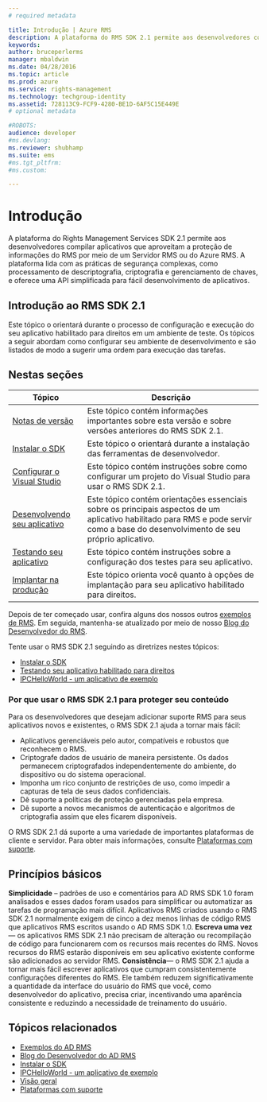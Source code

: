 ```yaml
---
# required metadata

title: Introdução | Azure RMS
description: A plataforma do RMS SDK 2.1 permite aos desenvolvedores compilar aplicativos que aproveitam a proteção de informações do RMS.
keywords:
author: bruceperlerms
manager: mbaldwin
ms.date: 04/28/2016
ms.topic: article
ms.prod: azure
ms.service: rights-management
ms.technology: techgroup-identity
ms.assetid: 728113C9-FCF9-4280-BE1D-6AF5C15E449E
# optional metadata

#ROBOTS:
audience: developer
#ms.devlang:
ms.reviewer: shubhamp
ms.suite: ems
#ms.tgt_pltfrm:
#ms.custom:

---
```

# Introdução

A plataforma do Rights Management Services SDK 2.1 permite aos desenvolvedores compilar aplicativos que aproveitam a proteção de informações do RMS por meio de um Servidor RMS ou do Azure RMS. A plataforma lida com as práticas de segurança complexas, como processamento de descriptografia, criptografia e gerenciamento de chaves, e oferece uma API simplificada para fácil desenvolvimento de aplicativos.

## Introdução ao RMS SDK 2.1

Este tópico o orientará durante o processo de configuração e execução do seu aplicativo habilitado para direitos em um ambiente de teste. Os tópicos a seguir abordam como configurar seu ambiente de desenvolvimento e são listados de modo a sugerir uma ordem para execução das tarefas.

## Nestas seções

| Tópico | Descrição |
|-------|-------------|
| [Notas de versão](release-notes-rtm.md) | Este tópico contém informações importantes sobre esta versão e sobre versões anteriores do RMS SDK 2.1.|
| [Instalar o SDK](install-the-rms-sdk.md) | Este tópico o orientará durante a instalação das ferramentas de desenvolvedor.|
| [Configurar o Visual Studio](how-to-configure-a-visual-studio-project-to-use-the-ad-rms-sdk-2-0.md) | Este tópico contém instruções sobre como configurar um projeto do Visual Studio para usar o RMS SDK 2.1.|
| [Desenvolvendo seu aplicativo](developing-your-application.md) | Este tópico contém orientações essenciais sobre os principais aspectos de um aplicativo habilitado para RMS e pode servir como a base do desenvolvimento de seu próprio aplicativo.|
| [Testando seu aplicativo](running-your-first-application.md) |Este tópico contém instruções sobre a configuração dos testes para seu aplicativo.|
| [Implantar na produção](deploying-your-application.md) |Este tópico orienta você quanto à opções de implantação para seu aplicativo habilitado para direitos.|

Depois de ter começado usar, confira alguns dos nossos outros [exemplos de RMS](samples.md). Em seguida, mantenha-se atualizado por meio de nosso [Blog do Desenvolvedor do RMS](http://blogs.msdn.com/b/rms/).


Tente usar o RMS SDK 2.1 seguindo as diretrizes nestes tópicos:

-   [Instalar o SDK](install-the-rms-sdk.md)
-   [Testando seu aplicativo habilitado para direitos](running-your-first-application.md)
-   [IPCHelloWorld - um aplicativo de exemplo](how-to-build-your-first-application.md)

### Por que usar o RMS SDK 2.1 para proteger seu conteúdo

Para os desenvolvedores que desejam adicionar suporte RMS para seus aplicativos novos e existentes, o RMS SDK 2.1 ajuda a tornar mais fácil:

-   Aplicativos gerenciáveis pelo autor, compatíveis e robustos que reconhecem o RMS.
-   Criptografe dados de usuário de maneira persistente. Os dados permanecem criptografados independentemente do ambiente, do dispositivo ou do sistema operacional.
-   Imponha um rico conjunto de restrições de uso, como impedir a capturas de tela de seus dados confidenciais.
-   Dê suporte a políticas de proteção gerenciadas pela empresa.
-   Dê suporte a novos mecanismos de autenticação e algoritmos de criptografia assim que eles ficarem disponíveis.

O RMS SDK 2.1 dá suporte a uma variedade de importantes plataformas de cliente e servidor. Para obter mais informações, consulte [Plataformas com suporte](supported-platforms.md).

## Princípios básicos

**Simplicidade** – padrões de uso e comentários para AD RMS SDK 1.0 foram analisados e esses dados foram usados para simplificar ou automatizar as tarefas de programação mais difícil. Aplicativos RMS criados usando o RMS SDK 2.1 normalmente exigem de cinco a dez menos linhas de código RMS que aplicativos RMS escritos usando o AD RMS SDK 1.0.
**Escreva uma vez**— os aplicativos RMS SDK 2.1 não precisam de alteração ou recompilação de código para funcionarem com os recursos mais recentes do RMS. Novos recursos do RMS estarão disponíveis em seu aplicativo existente conforme são adicionados ao servidor RMS.
**Consistência**— o RMS SDK 2.1 ajuda a tornar mais fácil escrever aplicativos que cumpram consistentemente configurações diferentes do RMS. Ele também reduzem significativamente a quantidade da interface do usuário do RMS que você, como desenvolvedor do aplicativo, precisa criar, incentivando uma aparência consistente e reduzindo a necessidade de treinamento do usuário.

## Tópicos relacionados

* [Exemplos do AD RMS](samples.md)
* [Blog do Desenvolvedor do AD RMS](http://blogs.msdn.com/b/rms/)
* [Instalar o SDK](install-the-rms-sdk.md)
* [IPCHelloWorld - um aplicativo de exemplo](how-to-build-your-first-application.md)
* [Visão geral](ad-rms-overview.md)
* [Plataformas com suporte](supported-platforms.md)
 

 


<!--HONumber=Jun16_HO2-->


